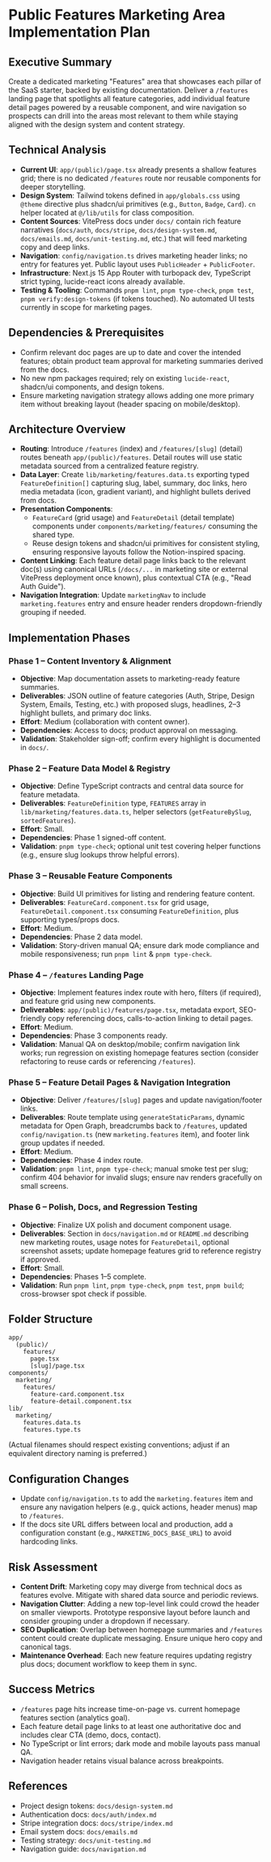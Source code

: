 # Public Features Marketing Area Implementation Plan

## Executive Summary

Create a dedicated marketing "Features" area that showcases each pillar of the SaaS starter, backed by existing documentation. Deliver a `/features` landing page that spotlights all feature categories, add individual feature detail pages powered by a reusable component, and wire navigation so prospects can drill into the areas most relevant to them while staying aligned with the design system and content strategy.

## Technical Analysis

- **Current UI**: `app/(public)/page.tsx` already presents a shallow features grid; there is no dedicated `/features` route nor reusable components for deeper storytelling.
- **Design System**: Tailwind tokens defined in `app/globals.css` using `@theme` directive plus shadcn/ui primitives (e.g., `Button`, `Badge`, `Card`). `cn` helper located at `@/lib/utils` for class composition.
- **Content Sources**: VitePress docs under `docs/` contain rich feature narratives (`docs/auth`, `docs/stripe`, `docs/design-system.md`, `docs/emails.md`, `docs/unit-testing.md`, etc.) that will feed marketing copy and deep links.
- **Navigation**: `config/navigation.ts` drives marketing header links; no entry for features yet. Public layout uses `PublicHeader` + `PublicFooter`.
- **Infrastructure**: Next.js 15 App Router with turbopack dev, TypeScript strict typing, lucide-react icons already available.
- **Testing & Tooling**: Commands `pnpm lint`, `pnpm type-check`, `pnpm test`, `pnpm verify:design-tokens` (if tokens touched). No automated UI tests currently in scope for marketing pages.

## Dependencies & Prerequisites

- Confirm relevant doc pages are up to date and cover the intended features; obtain product team approval for marketing summaries derived from the docs.
- No new npm packages required; rely on existing `lucide-react`, shadcn/ui components, and design tokens.
- Ensure marketing navigation strategy allows adding one more primary item without breaking layout (header spacing on mobile/desktop).

## Architecture Overview

- **Routing**: Introduce `/features` (index) and `/features/[slug]` (detail) routes beneath `app/(public)/features`. Detail routes will use static metadata sourced from a centralized feature registry.
- **Data Layer**: Create `lib/marketing/features.data.ts` exporting typed `FeatureDefinition[]` capturing slug, label, summary, doc links, hero media metadata (icon, gradient variant), and highlight bullets derived from docs.
- **Presentation Components**:
  - `FeatureCard` (grid usage) and `FeatureDetail` (detail template) components under `components/marketing/features/` consuming the shared type.
  - Reuse design tokens and shadcn/ui primitives for consistent styling, ensuring responsive layouts follow the Notion-inspired spacing.
- **Content Linking**: Each feature detail page links back to the relevant doc(s) using canonical URLs (`/docs/...` in marketing site or external VitePress deployment once known), plus contextual CTA (e.g., "Read Auth Guide").
- **Navigation Integration**: Update `marketingNav` to include `marketing.features` entry and ensure header renders dropdown-friendly grouping if needed.

## Implementation Phases

### Phase 1 – Content Inventory & Alignment

- **Objective**: Map documentation assets to marketing-ready feature summaries.
- **Deliverables**: JSON outline of feature categories (Auth, Stripe, Design System, Emails, Testing, etc.) with proposed slugs, headlines, 2–3 highlight bullets, and primary doc links.
- **Effort**: Medium (collaboration with content owner).
- **Dependencies**: Access to docs; product approval on messaging.
- **Validation**: Stakeholder sign-off; confirm every highlight is documented in `docs/`.

### Phase 2 – Feature Data Model & Registry

- **Objective**: Define TypeScript contracts and central data source for feature metadata.
- **Deliverables**: `FeatureDefinition` type, `FEATURES` array in `lib/marketing/features.data.ts`, helper selectors (`getFeatureBySlug`, `sortedFeatures`).
- **Effort**: Small.
- **Dependencies**: Phase 1 signed-off content.
- **Validation**: `pnpm type-check`; optional unit test covering helper functions (e.g., ensure slug lookups throw helpful errors).

### Phase 3 – Reusable Feature Components

- **Objective**: Build UI primitives for listing and rendering feature content.
- **Deliverables**: `FeatureCard.component.tsx` for grid usage, `FeatureDetail.component.tsx` consuming `FeatureDefinition`, plus supporting types/props docs.
- **Effort**: Medium.
- **Dependencies**: Phase 2 data model.
- **Validation**: Story-driven manual QA; ensure dark mode compliance and mobile responsiveness; run `pnpm lint` & `pnpm type-check`.

### Phase 4 – `/features` Landing Page

- **Objective**: Implement features index route with hero, filters (if required), and feature grid using new components.
- **Deliverables**: `app/(public)/features/page.tsx`, metadata export, SEO-friendly copy referencing docs, calls-to-action linking to detail pages.
- **Effort**: Medium.
- **Dependencies**: Phase 3 components ready.
- **Validation**: Manual QA on desktop/mobile; confirm navigation link works; run regression on existing homepage features section (consider refactoring to reuse cards or referencing `/features`).

### Phase 5 – Feature Detail Pages & Navigation Integration

- **Objective**: Deliver `/features/[slug]` pages and update navigation/footer links.
- **Deliverables**: Route template using `generateStaticParams`, dynamic metadata for Open Graph, breadcrumbs back to `/features`, updated `config/navigation.ts` (new `marketing.features` item), and footer link group updates if needed.
- **Effort**: Medium.
- **Dependencies**: Phase 4 index route.
- **Validation**: `pnpm lint`, `pnpm type-check`; manual smoke test per slug; confirm 404 behavior for invalid slugs; ensure nav renders gracefully on small screens.

### Phase 6 – Polish, Docs, and Regression Testing

- **Objective**: Finalize UX polish and document component usage.
- **Deliverables**: Section in `docs/navigation.md` or `README.md` describing new marketing routes, usage notes for `FeatureDetail`, optional screenshot assets; update homepage features grid to reference registry if approved.
- **Effort**: Small.
- **Dependencies**: Phases 1–5 complete.
- **Validation**: Run `pnpm lint`, `pnpm type-check`, `pnpm test`, `pnpm build`; cross-browser spot check if possible.

## Folder Structure

```
app/
  (public)/
    features/
      page.tsx
      [slug]/page.tsx
components/
  marketing/
    features/
      feature-card.component.tsx
      feature-detail.component.tsx
lib/
  marketing/
    features.data.ts
    features.type.ts
```

(Actual filenames should respect existing conventions; adjust if an equivalent directory naming is preferred.)

## Configuration Changes

- Update `config/navigation.ts` to add the `marketing.features` item and ensure any navigation helpers (e.g., quick actions, header menus) map to `/features`.
- If the docs site URL differs between local and production, add a configuration constant (e.g., `MARKETING_DOCS_BASE_URL`) to avoid hardcoding links.

## Risk Assessment

- **Content Drift**: Marketing copy may diverge from technical docs as features evolve. Mitigate with shared data source and periodic reviews.
- **Navigation Clutter**: Adding a new top-level link could crowd the header on smaller viewports. Prototype responsive layout before launch and consider grouping under a dropdown if necessary.
- **SEO Duplication**: Overlap between homepage summaries and `/features` content could create duplicate messaging. Ensure unique hero copy and canonical tags.
- **Maintenance Overhead**: Each new feature requires updating registry plus docs; document workflow to keep them in sync.

## Success Metrics

- `/features` page hits increase time-on-page vs. current homepage features section (analytics goal).
- Each feature detail page links to at least one authoritative doc and includes clear CTA (demo, docs, contact).
- No TypeScript or lint errors; dark mode and mobile layouts pass manual QA.
- Navigation header retains visual balance across breakpoints.

## References

- Project design tokens: `docs/design-system.md`
- Authentication docs: `docs/auth/index.md`
- Stripe integration docs: `docs/stripe/index.md`
- Email system docs: `docs/emails.md`
- Testing strategy: `docs/unit-testing.md`
- Navigation guide: `docs/navigation.md`
